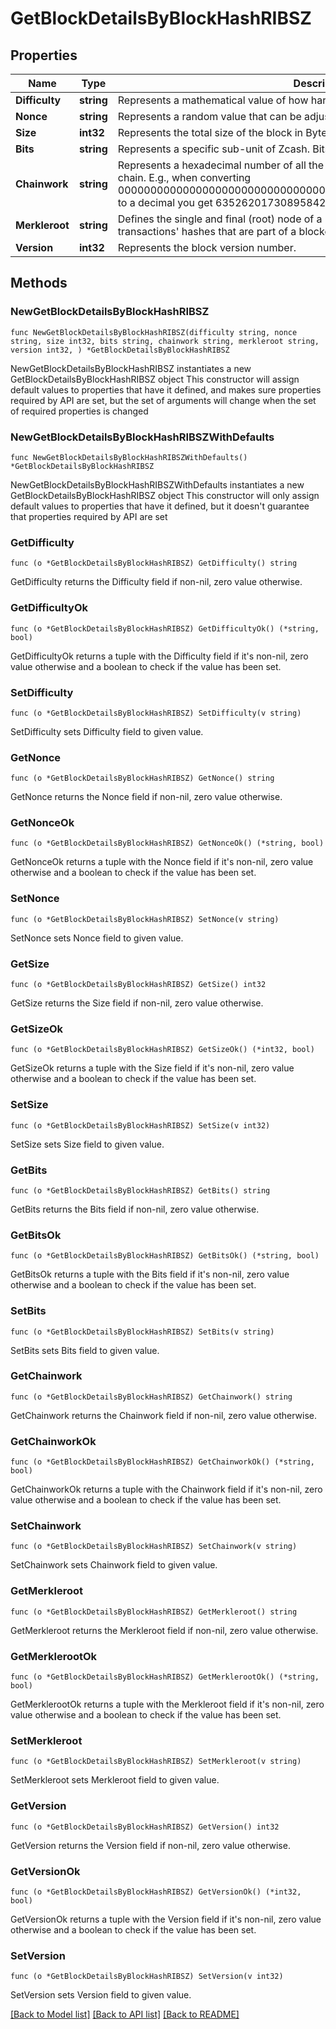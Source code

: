 # GetBlockDetailsByBlockHashRIBSZ

## Properties

Name | Type | Description | Notes
------------ | ------------- | ------------- | -------------
**Difficulty** | **string** | Represents a mathematical value of how hard it is to find a valid hash for this block. | 
**Nonce** | **string** | Represents a random value that can be adjusted to satisfy the Proof of Work. | 
**Size** | **int32** | Represents the total size of the block in Bytes. | 
**Bits** | **string** | Represents a specific sub-unit of Zcash. Bits have two-decimal precision | 
**Chainwork** | **string** | Represents a hexadecimal number of all the hashes necessary to produce the current chain. E.g., when converting 0000000000000000000000000000000000000000000086859f7a841475b236fd to a decimal you get 635262017308958427068157 hashes, or 635262 exahashes. | 
**Merkleroot** | **string** | Defines the single and final (root) node of a Merkle tree. It is the combined hash of all transactions&#39; hashes that are part of a blockchain block. | 
**Version** | **int32** | Represents the block version number. | 

## Methods

### NewGetBlockDetailsByBlockHashRIBSZ

`func NewGetBlockDetailsByBlockHashRIBSZ(difficulty string, nonce string, size int32, bits string, chainwork string, merkleroot string, version int32, ) *GetBlockDetailsByBlockHashRIBSZ`

NewGetBlockDetailsByBlockHashRIBSZ instantiates a new GetBlockDetailsByBlockHashRIBSZ object
This constructor will assign default values to properties that have it defined,
and makes sure properties required by API are set, but the set of arguments
will change when the set of required properties is changed

### NewGetBlockDetailsByBlockHashRIBSZWithDefaults

`func NewGetBlockDetailsByBlockHashRIBSZWithDefaults() *GetBlockDetailsByBlockHashRIBSZ`

NewGetBlockDetailsByBlockHashRIBSZWithDefaults instantiates a new GetBlockDetailsByBlockHashRIBSZ object
This constructor will only assign default values to properties that have it defined,
but it doesn't guarantee that properties required by API are set

### GetDifficulty

`func (o *GetBlockDetailsByBlockHashRIBSZ) GetDifficulty() string`

GetDifficulty returns the Difficulty field if non-nil, zero value otherwise.

### GetDifficultyOk

`func (o *GetBlockDetailsByBlockHashRIBSZ) GetDifficultyOk() (*string, bool)`

GetDifficultyOk returns a tuple with the Difficulty field if it's non-nil, zero value otherwise
and a boolean to check if the value has been set.

### SetDifficulty

`func (o *GetBlockDetailsByBlockHashRIBSZ) SetDifficulty(v string)`

SetDifficulty sets Difficulty field to given value.


### GetNonce

`func (o *GetBlockDetailsByBlockHashRIBSZ) GetNonce() string`

GetNonce returns the Nonce field if non-nil, zero value otherwise.

### GetNonceOk

`func (o *GetBlockDetailsByBlockHashRIBSZ) GetNonceOk() (*string, bool)`

GetNonceOk returns a tuple with the Nonce field if it's non-nil, zero value otherwise
and a boolean to check if the value has been set.

### SetNonce

`func (o *GetBlockDetailsByBlockHashRIBSZ) SetNonce(v string)`

SetNonce sets Nonce field to given value.


### GetSize

`func (o *GetBlockDetailsByBlockHashRIBSZ) GetSize() int32`

GetSize returns the Size field if non-nil, zero value otherwise.

### GetSizeOk

`func (o *GetBlockDetailsByBlockHashRIBSZ) GetSizeOk() (*int32, bool)`

GetSizeOk returns a tuple with the Size field if it's non-nil, zero value otherwise
and a boolean to check if the value has been set.

### SetSize

`func (o *GetBlockDetailsByBlockHashRIBSZ) SetSize(v int32)`

SetSize sets Size field to given value.


### GetBits

`func (o *GetBlockDetailsByBlockHashRIBSZ) GetBits() string`

GetBits returns the Bits field if non-nil, zero value otherwise.

### GetBitsOk

`func (o *GetBlockDetailsByBlockHashRIBSZ) GetBitsOk() (*string, bool)`

GetBitsOk returns a tuple with the Bits field if it's non-nil, zero value otherwise
and a boolean to check if the value has been set.

### SetBits

`func (o *GetBlockDetailsByBlockHashRIBSZ) SetBits(v string)`

SetBits sets Bits field to given value.


### GetChainwork

`func (o *GetBlockDetailsByBlockHashRIBSZ) GetChainwork() string`

GetChainwork returns the Chainwork field if non-nil, zero value otherwise.

### GetChainworkOk

`func (o *GetBlockDetailsByBlockHashRIBSZ) GetChainworkOk() (*string, bool)`

GetChainworkOk returns a tuple with the Chainwork field if it's non-nil, zero value otherwise
and a boolean to check if the value has been set.

### SetChainwork

`func (o *GetBlockDetailsByBlockHashRIBSZ) SetChainwork(v string)`

SetChainwork sets Chainwork field to given value.


### GetMerkleroot

`func (o *GetBlockDetailsByBlockHashRIBSZ) GetMerkleroot() string`

GetMerkleroot returns the Merkleroot field if non-nil, zero value otherwise.

### GetMerklerootOk

`func (o *GetBlockDetailsByBlockHashRIBSZ) GetMerklerootOk() (*string, bool)`

GetMerklerootOk returns a tuple with the Merkleroot field if it's non-nil, zero value otherwise
and a boolean to check if the value has been set.

### SetMerkleroot

`func (o *GetBlockDetailsByBlockHashRIBSZ) SetMerkleroot(v string)`

SetMerkleroot sets Merkleroot field to given value.


### GetVersion

`func (o *GetBlockDetailsByBlockHashRIBSZ) GetVersion() int32`

GetVersion returns the Version field if non-nil, zero value otherwise.

### GetVersionOk

`func (o *GetBlockDetailsByBlockHashRIBSZ) GetVersionOk() (*int32, bool)`

GetVersionOk returns a tuple with the Version field if it's non-nil, zero value otherwise
and a boolean to check if the value has been set.

### SetVersion

`func (o *GetBlockDetailsByBlockHashRIBSZ) SetVersion(v int32)`

SetVersion sets Version field to given value.



[[Back to Model list]](../README.md#documentation-for-models) [[Back to API list]](../README.md#documentation-for-api-endpoints) [[Back to README]](../README.md)


